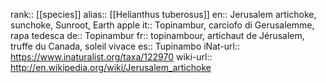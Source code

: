 

rank:: [[species]]
alias:: [[Helianthus tuberosus]]
en:: Jerusalem artichoke, sunchoke, Sunroot, Earth apple
it:: Topinambur, carciofo di Gerusalemme, rapa tedesca
de:: Topinambur
fr:: topinambour, artichaut de Jérusalem, truffe du Canada, soleil vivace
es:: Tupinambo
iNat-url:: https://www.inaturalist.org/taxa/122970
wiki-url:: http://en.wikipedia.org/wiki/Jerusalem_artichoke